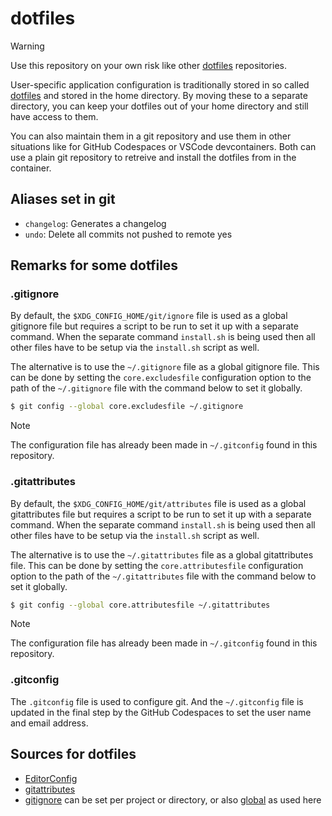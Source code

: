 # dotfiles

> [!WARNING]
> Use this repository on your own risk like other [dotfiles](https://github.com/topics/dotfiles) repositories.

User-specific application configuration is traditionally stored in so called [dotfiles][dotfiles] and stored in the home directory. By moving these to a separate directory, you can keep your dotfiles out of your home directory and still have access to them.

You can also maintain them in a git repository and use them in other situations like for GitHub Codespaces or VSCode devcontainers. Both can use a plain git repository to retreive and install the dotfiles from in the container.

## Aliases set in git

- `changelog`: Generates a changelog
- `undo`: Delete all commits not pushed to remote yes

## Remarks for some dotfiles

### .gitignore

By default, the `$XDG_CONFIG_HOME/git/ignore` file is used as a global gitignore file but requires a script to be run to set it up with a separate command. When the separate command `install.sh` is being used then all other files have to be setup via the `install.sh` script as well.

The alternative is to use the `~/.gitignore` file as a global gitignore file. This can be done by setting the `core.excludesfile` configuration option to the path of the `~/.gitignore` file with the command below to set it globally.

```bash
$ git config --global core.excludesfile ~/.gitignore
```

> [!NOTE]
> The configuration file has already been made in `~/.gitconfig` found in this repository.

### .gitattributes

By default, the `$XDG_CONFIG_HOME/git/attributes` file is used as a global gitattributes file but requires a script to be run to set it up with a separate command. When the separate command `install.sh` is being used then all other files have to be setup via the `install.sh` script as well.

The alternative is to use the `~/.gitattributes` file as a global gitattributes file. This can be done by setting the `core.attributesfile` configuration option to the path of the `~/.gitattributes` file with the command below to set it globally.

```bash
$ git config --global core.attributesfile ~/.gitattributes
```

> [!NOTE]
> The configuration file has already been made in `~/.gitconfig` found in this repository.

### .gitconfig

The `.gitconfig` file is used to configure git. And the `~/.gitconfig` file is updated in the final step by the GitHub Codespaces to set the user name and email address.

## Sources for dotfiles

* [EditorConfig][editorconfig]
* [gitattributes][gitattributes]
* [gitignore][gitignore] can be set per project or directory, or also [global][gitignore-global] as used here

[dotfiles]: https://dotfiles.github.io/
[editorconfig]: https://editorconfig.org/
[gitattributes]: https://github.com/gitattributes/gitattributes
[gitignore]: https://github.com/github/gitignore
[gitignore-global]: https://github.com/github/gitignore/tree/master/Global
[rcm-repo]: https://github.com/thoughtbot/rcm
[rcm-docs]: https://thoughtbot.github.io/rcm/rcm.7.html
